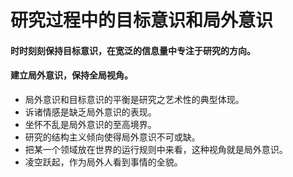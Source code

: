 # 研究过程中的目标意识和局外意识

#### 时时刻刻保持目标意识，在宽泛的信息量中专注于研究的方向。

#### 建立局外意识，保持全局视角。

- 局外意识和目标意识的平衡是研究之艺术性的典型体现。
- 诉诸情感是缺乏局外意识的表现。
- 坐怀不乱是局外意识的至高境界。
- 研究的结构主义倾向使得局外意识不可或缺。
- 把某一个领域放在世界的运行规则中来看，这种视角就是局外意识。
- 凌空跃起，作为局外人看到事情的全貌。









